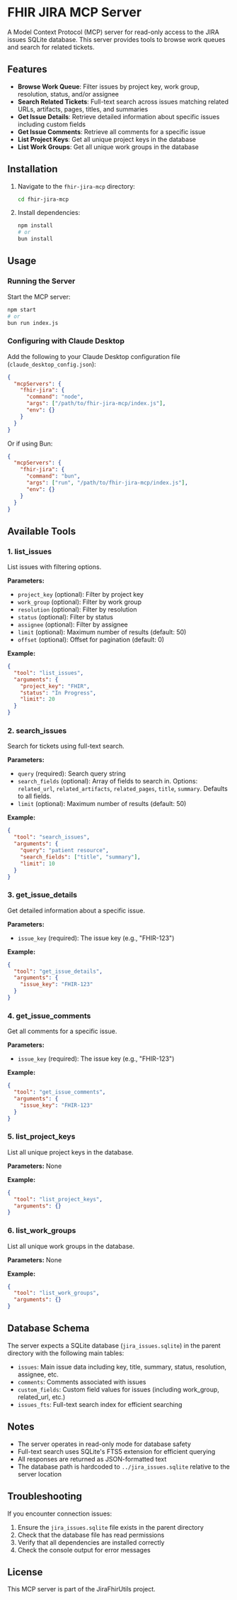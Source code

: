 # FHIR JIRA MCP Server

A Model Context Protocol (MCP) server for read-only access to the JIRA issues SQLite database. This server provides tools to browse work queues and search for related tickets.

## Features

- **Browse Work Queue**: Filter issues by project key, work group, resolution, status, and/or assignee
- **Search Related Tickets**: Full-text search across issues matching related URLs, artifacts, pages, titles, and summaries
- **Get Issue Details**: Retrieve detailed information about specific issues including custom fields
- **Get Issue Comments**: Retrieve all comments for a specific issue
- **List Project Keys**: Get all unique project keys in the database
- **List Work Groups**: Get all unique work groups in the database

## Installation

1. Navigate to the `fhir-jira-mcp` directory:
   ```bash
   cd fhir-jira-mcp
   ```

2. Install dependencies:
   ```bash
   npm install
   # or
   bun install
   ```

## Usage

### Running the Server

Start the MCP server:
```bash
npm start
# or
bun run index.js
```

### Configuring with Claude Desktop

Add the following to your Claude Desktop configuration file (`claude_desktop_config.json`):

```json
{
  "mcpServers": {
    "fhir-jira": {
      "command": "node",
      "args": ["/path/to/fhir-jira-mcp/index.js"],
      "env": {}
    }
  }
}
```

Or if using Bun:
```json
{
  "mcpServers": {
    "fhir-jira": {
      "command": "bun",
      "args": ["run", "/path/to/fhir-jira-mcp/index.js"],
      "env": {}
    }
  }
}
```

## Available Tools

### 1. list_issues
List issues with filtering options.

**Parameters:**
- `project_key` (optional): Filter by project key
- `work_group` (optional): Filter by work group
- `resolution` (optional): Filter by resolution
- `status` (optional): Filter by status
- `assignee` (optional): Filter by assignee
- `limit` (optional): Maximum number of results (default: 50)
- `offset` (optional): Offset for pagination (default: 0)

**Example:**
```json
{
  "tool": "list_issues",
  "arguments": {
    "project_key": "FHIR",
    "status": "In Progress",
    "limit": 20
  }
}
```

### 2. search_issues
Search for tickets using full-text search.

**Parameters:**
- `query` (required): Search query string
- `search_fields` (optional): Array of fields to search in. Options: `related_url`, `related_artifacts`, `related_pages`, `title`, `summary`. Defaults to all fields.
- `limit` (optional): Maximum number of results (default: 50)

**Example:**
```json
{
  "tool": "search_issues",
  "arguments": {
    "query": "patient resource",
    "search_fields": ["title", "summary"],
    "limit": 10
  }
}
```

### 3. get_issue_details
Get detailed information about a specific issue.

**Parameters:**
- `issue_key` (required): The issue key (e.g., "FHIR-123")

**Example:**
```json
{
  "tool": "get_issue_details",
  "arguments": {
    "issue_key": "FHIR-123"
  }
}
```

### 4. get_issue_comments
Get all comments for a specific issue.

**Parameters:**
- `issue_key` (required): The issue key (e.g., "FHIR-123")

**Example:**
```json
{
  "tool": "get_issue_comments",
  "arguments": {
    "issue_key": "FHIR-123"
  }
}
```

### 5. list_project_keys
List all unique project keys in the database.

**Parameters:** None

**Example:**
```json
{
  "tool": "list_project_keys",
  "arguments": {}
}
```

### 6. list_work_groups
List all unique work groups in the database.

**Parameters:** None

**Example:**
```json
{
  "tool": "list_work_groups",
  "arguments": {}
}
```

## Database Schema

The server expects a SQLite database (`jira_issues.sqlite`) in the parent directory with the following main tables:

- `issues`: Main issue data including key, title, summary, status, resolution, assignee, etc.
- `comments`: Comments associated with issues
- `custom_fields`: Custom field values for issues (including work_group, related_url, etc.)
- `issues_fts`: Full-text search index for efficient searching

## Notes

- The server operates in read-only mode for database safety
- Full-text search uses SQLite's FTS5 extension for efficient querying
- All responses are returned as JSON-formatted text
- The database path is hardcoded to `../jira_issues.sqlite` relative to the server location

## Troubleshooting

If you encounter connection issues:
1. Ensure the `jira_issues.sqlite` file exists in the parent directory
2. Check that the database file has read permissions
3. Verify that all dependencies are installed correctly
4. Check the console output for error messages

## License

This MCP server is part of the JiraFhirUtils project.